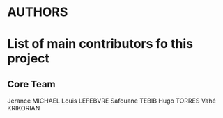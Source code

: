 # AUTHORS

# List of main contributors fo this project

## Core Team

Jerance MICHAEL
Louis LEFEBVRE
Safouane TEBIB
Hugo TORRES
Vahé KRIKORIAN

